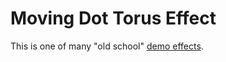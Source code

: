 # Moving Dot Torus Effect

This is one of many "old school" [demo effects](https://insolitdust.sourceforge.net/code.html).

